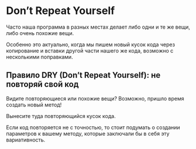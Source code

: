 # Don’t Repeat Yourself

Часто наша программа в разных местах делает либо одни и те же вещи, либо очень похожие вещи. 

Особенно это актуально, когда мы пишем новый кусок кода через копирование и вставки другой части нашего же кода, возможно с несколькими поправками.

## Правило DRY (Don’t Repeat Yourself): не повторяй свой код

Видите повторяющиеся или похожие вещи? Возможно, пришло время создать новый метод! 

Вынесите туда повторяющийся кусок кода. 

Если код повторяется не с точностью, то стоит подумать о создании параметров к вашему методу, которые заключали бы в себя эту вариативность.
